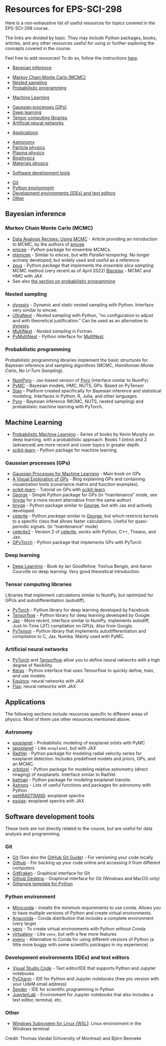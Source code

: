 # Resources for EPS-SCI-298

Here is a non-exhaustive list of useful resources for topics covered in the EPS-SCI-298 course.

The links are divided by topic. They may include Python packages, books, articles, and any other resources useful for using or further exploring the concepts covered in the course.

Feel free to add resources! To do so, follow the instructions [here](AJOUTS.md).

<!-- toc -->

- [Bayesian inference](#inference-bayesienne)
* [Markov Chain Monte Carlo (MCMC)](#markov-chain-monte-carlo-mcmc)
* [Nested sampling](#nested-sampling)
* [Probabilistic programming](#probabilistic-programming)
- [Machine Learning](#machine-learning)
* [Gaussian processes (GPs)](#gaussian-processes-gps)
* [Deep learning](#deep-learning)
* [Tensor computing libraries](#tensor-computing-libraries)
* [Artificial neural networks](#artificial-neural-networks)
- [Applications](#applications)
* [Astronomy](#astronomy)
* [Particle physics](#particle-physics)
* [Plasma physics](#plasma-physics)
* [Biophysics](#biophysics)
* [Materials physics](#materials-physics)
- [Software development tools](#software-development-tools)
* [Git](#git)
* [Python environment](#python-environment)
* [Development environments (IDEs) and text editors](#development-environments-ides-and-text-editors)
* [Other](#other)

<!-- tocstop -->

## Bayesian inference

### Markov Chain Monte Carlo (MCMC)

- [Data Analysis Recipes: Using MCMC](https://ui.adsabs.harvard.edu/abs/2018ApJS..236...11H/abstract) - Article providing an introduction to MCMC, by the authors of [emcee](https://emcee.readthedocs.io/en/stable/)
- [emcee](https://emcee.readthedocs.io/en/stable/) - Python package for ensemble MCMCs.
- [ptemcee](https://github.com/willvousden/ptemcee) - Similar to _emcee_, but with _Parallel-tempering_. No longer actively developed, but widely used and useful as a reference.
- [zeus](https://zeus-mcmc.readthedocs.io/en/latest/) - Python _package_ that
implements the _ensemble slice sampling_ MCMC method (very recent as of April 2022)
[Blackjax](https://blackjax-devs.github.io/blackjax/) - MCMC and HMC with JAX
- See also [the section on probabilistic programming](#probabilistic-programming)

### Nested sampling

- [dynesty](https://dynesty.readthedocs.io/en/stable/) - Dynamic and static nested sampling with Python. Interface very similar to emcee.
- [UltraNest](https://johannesbuchner.github.io/UltraNest/index.html) - _Nested
sampling_ with Python, “no configuration to adjust and with theoretical justification.” Can be used as an alternative to [dynesty](https://dynesty.readthedocs.io/en/stable/).
- [MultiNest](https://github.com/farhanferoz/MultiNest) - _Nested sampling_ in Fortran.
- [PyMultiNest](https://johannesbuchner.github.io/PyMultiNest/) - Python interface for [MultiNest](https://github.com/farhanferoz/MultiNest).

### Probabilistic programming

Probabilistic programming libraries implement the basic structures
for Bayesian inference and sampling algorithms (MCMC, _Hamiltonian Monte Carlo_, _No U-Turn Sampling_).

- [NumPyro](https://num.pyro.ai/en/latest/index.html#introductory-tutorials) - Jax-based version of [Pyro](https://pyro.ai/) (interface similar to NumPy)
- [PyMC](https://docs.pymc.io) - Bayesian models, HMC, NUTS, GPs. Based on PyTensor
- [Stan](https://mc-stan.org/) - Platform created specifically for Bayesian inference and statistical modeling. Interfaces in Python, R, Julia, and other languages.
- [Pyro](https://pyro.ai/) - Bayesian inference (MCMC, NUTS, nested sampling) and probabilistic machine learning with PyTorch.

## Machine Learning

- [Probabilistic Machine Learning](https://probml.github.io/pml-book/) - Series of books by Kevin Murphy on deep learning, with a probabilistic approach. Books 1 (intro) and 2 (advanced) are more recent and cover topics in greater depth.
- [scikit-learn](https://scikit-learn.org/stable/) - Python package for machine learning

### Gaussian processes (GPs)

- [Gaussian Processes for Machine Learning](http://gaussianprocess.org/gpml/) - Main book on GPs
- [A Visual Exploration of GPs](https://distill.pub/2019/visual-exploration-gaussian-processes/) - Blog explaining GPs and containing visualization tools (covariance matrix and function examples).
- [scikit-learn](https://scikit-learn.org/stable/modules/gaussian_process.html) - Tutorial on GPs with [scikit-learn](https://scikit-learn.org/stable/)
- [George](https://george.readthedocs.io/en/latest/) - Simple Python package for GPs (in “maintenance” mode, see [tinygp](https://tinygp.readthedocs.io/en/stable/) for a more recent alternative from the same author)
- [tinygp](https://tinygp.readthedocs.io/en/stable/) - Python package similar to [George](https://george.readthedocs.io/en/latest/), but with Jax and actively developed.
- [celerite](https://celerite.readthedocs.io/en/stable/) - Python _package_ similar to [George](https://george.readthedocs.io/en/latest/), but which restricts _kernels_ to a specific class that allows faster calculations. Useful for quasi-periodic signals. (in “maintenance” mode)
- [celerite2](https://celerite2.readthedocs.io/en/latest/) - Version 2 of [celerite](https://celerite.readthedocs.io/en/stable/), works with Python, C++, Theano, and Jax.
- [GPyTorch](https://gpytorch.ai/) - Python package that implements GPs
with PyTorch


### Deep learning

- [Deep Learning](https://www.deeplearningbook.org/) - Book by Ian Goodfellow, Yoshua Bengio, and Aaron Courville on deep learning. Very good theoretical introduction.


### Tensor computing libraries

Libraries that implement calculations similar to NumPy, but optimized for GPUs and autodifferentiation (autodiff).

- [PyTorch](https://pytorch.org/) - Python library for deep learning developed by Facebook.
- [Tensorflow](https://www.tensorflow.org/) - Python library for deep learning developed by Google.
- [Jax](https://jax.readthedocs.io/en/latest/) - More recent, interface similar to NumPy, implements autodiff, Just-In-Time (JIT) compilation on GPUs. Also from Google.
- [PyTensor](https://pytensor.readthedocs.io/en/latest/) - Python library that implements autodifferentiation and compilation to C, Jax, Numba. Mainly used with PyMC.

### Artificial neural networks

- [PyTorch](https://pytorch.org/) and [Tensorflow](https://www.tensorflow.org/) allow you to define neural networks with a high degree of flexibility.
- [Keras](https://keras.io/) - Python interface that uses Tensorflow to quickly define, train, and use models.
- [Equinox](https://docs.kidger.site/equinox/): neural networks with JAX
- [Flax](https://flax.readthedocs.io/en/latest/): neural networks with JAX

## Applications

The following sections include resources specific to different areas
of physics. Most of them use other resources mentioned above.

### Astronomy

- [exoplanet](https://docs.exoplanet.codes/en/latest/) - Probabilistic modeling of exoplanet orbits with PyMC
- [jaxoplanet](https://jax.exoplanet.codes/en/latest/) - Like `exoplanet`, but with JAX
- [RadVel](https://radvel.readthedocs.io/en/latest/) - Python package for modeling radial velocity series for exoplanet detection. Includes predefined models and priors, GPs, and an MCMC.
- [orbitize!](https://orbitize.readthedocs.io/en/latest/) - Python package for modeling relative astrometry (direct imaging) of exoplanets. Interface similar to RadVel.
- [batman](https://lweb.cfa.harvard.edu/~lkreidberg/batman/) - Python package for modeling exoplanet transits.
- [Astropy](https://www.astropy.org/) - Lots of useful functions and packages for astronomy with Python
- [petitRADTRANS](https://petitradtrans.readthedocs.io/en/latest/): exoplanet spectra
- [exojax](https://secondearths.sakura.ne.jp/exojax/): exoplanet spectra with JAX



## Software development tools

These tools are not directly related to the course, but are useful for data analysis and programming.

### Git

- [Git](https://git-scm.com/) (See also the [GitHub Git Guide](https://github.com/git-guides/)) - For versioning your code locally
- [Github](https://github.com/) - For backing up your code online and accessing it from different computers
- [GitKraken](https://www.gitkraken.com/) - Graphical interface for Git
- [Github Desktop](https://desktop.github.com/) - Graphical interface for Git (Windows and MacOS only)
- [Gitignore template for Python](https://github.com/github/gitignore/blob/main/Python.gitignore)

### Python environment

- [Miniconda](https://docs.conda.io/projects/miniconda/en/latest/) - Installs the minimum requirements to use conda. Allows you to have multiple versions of Python and create virtual environments.
- [Anaconda](https://www.anaconda.com/download/) - Conda distribution that includes a complete environment (very large)
- [venv](https://docs.python.org/3/library/venv.html) - To create virtual environments with Python without Conda
- [virtualenv](https://virtualenv.pypa.io/en/latest/) - Like `venv`, but with a few more features
- [pyenv](https://github.com/pyenv/pyenv) - Alternative to Conda for using different versions of Python (a little more buggy with some scientific _packages_ in my experience)

### Development environments (IDEs) and text editors

- [Visual Studio Code](https://code.visualstudio.com/) - Text editor/IDE that supports Python and Jupyter notebooks
- [PyCharm](https://www.jetbrains.com/pycharm/) - IDE for Python and Jupyter notebooks (free pro version with your UdeM email address)
- [Spyder](https://www.spyder-ide.org/) - IDE for scientific programming in Python
- [JupyterLab](https://jupyter.org/) - Environment for Jupyter notebooks that also includes a text editor, terminal, etc.

### Other

- [Windows Subsystem for Linux (WSL)](https://learn.microsoft.com/en-us/windows/wsl/): Linux environment in the Windows terminal

Credit: Thomas Vandal (University of Montreal) and Björn Benneke
